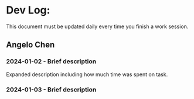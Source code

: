 # Dev Log:

This document must be updated daily every time you finish a work session.

## Angelo Chen

### 2024-01-02 - Brief description
Expanded description including how much time was spent on task.

### 2024-01-03 - Brief description
